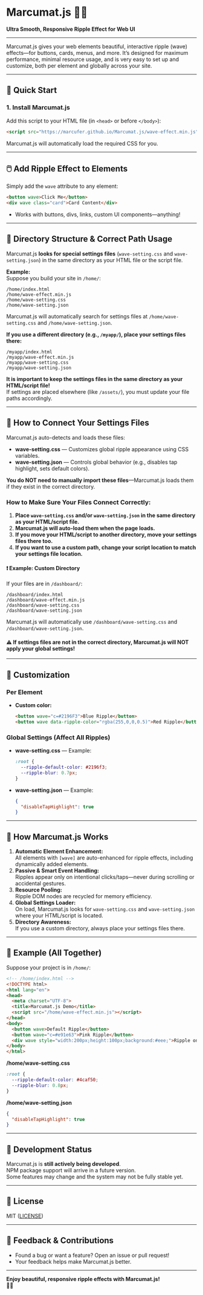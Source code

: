 # Marcumat.js 🌊✨  
**Ultra Smooth, Responsive Ripple Effect for Web UI**

---

Marcumat.js gives your web elements beautiful, interactive ripple (wave) effects—for buttons, cards, menus, and more. It’s designed for maximum performance, minimal resource usage, and is very easy to set up and customize, both per element and globally across your site.

---

## 🚀 Quick Start

### 1. **Install Marcumat.js**

Add this script to your HTML file (in `<head>` or before `</body>`):

```html
<script src="https://marcufer.github.io/Marcumat.js/wave-effect.min.js" type="text/javascript" charset="utf-8"></script>
```

Marcumat.js will automatically load the required CSS for you.

---

## 🖱️ Add Ripple Effect to Elements

Simply add the `wave` attribute to any element:

```html
<button wave>Click Me</button>
<div wave class="card">Card Content</div>
```
- Works with buttons, divs, links, custom UI components—anything!

---

## 📂 Directory Structure & Correct Path Usage

Marcumat.js **looks for special settings files** (`wave-setting.css` and `wave-setting.json`) in the same directory as your HTML file or the script file.

**Example:**  
Suppose you build your site in `/home/`:

```
/home/index.html
/home/wave-effect.min.js
/home/wave-setting.css
/home/wave-setting.json
```
Marcumat.js will automatically search for settings files at `/home/wave-setting.css` and `/home/wave-setting.json`.

**If you use a different directory (e.g., `/myapp/`), place your settings files there:**
```
/myapp/index.html
/myapp/wave-effect.min.js
/myapp/wave-setting.css
/myapp/wave-setting.json
```
**It is important to keep the settings files in the same directory as your HTML/script file!**  
If settings are placed elsewhere (like `/assets/`), you must update your file paths accordingly.

---

## 🔗 How to Connect Your Settings Files

Marcumat.js auto-detects and loads these files:

- **wave-setting.css** — Customizes global ripple appearance using CSS variables.
- **wave-setting.json** — Controls global behavior (e.g., disables tap highlight, sets default colors).

**You do NOT need to manually import these files**—Marcumat.js loads them if they exist in the correct directory.

### **How to Make Sure Your Files Connect Correctly:**

1. **Place `wave-setting.css` and/or `wave-setting.json` in the same directory as your HTML/script file.**
2. **Marcumat.js will auto-load them when the page loads.**
3. **If you move your HTML/script to another directory, move your settings files there too.**
4. **If you want to use a custom path, change your script location to match your settings file location.**

#### ❗ Example: Custom Directory

If your files are in `/dashboard/`:
```
/dashboard/index.html
/dashboard/wave-effect.min.js
/dashboard/wave-setting.css
/dashboard/wave-setting.json
```
Marcumat.js will automatically use `/dashboard/wave-setting.css` and `/dashboard/wave-setting.json`.

#### ⚠️ If settings files are not in the correct directory, Marcumat.js **will NOT apply your global settings**!

---

## 🎨 Customization

### Per Element
- **Custom color:**  
  ```html
  <button wave="c=#2196F3">Blue Ripple</button>
  <button wave data-ripple-color="rgba(255,0,0,0.5)">Red Ripple</button>
  ```

### Global Settings (Affect All Ripples)
- **wave-setting.css** — Example:
  ```css
  :root {
    --ripple-default-color: #2196f3;
    --ripple-blur: 0.7px;
  }
  ```
- **wave-setting.json** — Example:
  ```json
  {
    "disableTapHighlight": true
  }
  ```

---

## 🧠 How Marcumat.js Works

1. **Automatic Element Enhancement:**  
   All elements with `[wave]` are auto-enhanced for ripple effects, including dynamically added elements.
2. **Passive & Smart Event Handling:**  
   Ripples appear only on intentional clicks/taps—never during scrolling or accidental gestures.
3. **Resource Pooling:**  
   Ripple DOM nodes are recycled for memory efficiency.
4. **Global Settings Loader:**  
   On load, Marcumat.js looks for `wave-setting.css` and `wave-setting.json` where your HTML/script is located.
5. **Directory Awareness:**  
   If you use a custom directory, always place your settings files there.

---

## 📝 Example (All Together)

Suppose your project is in `/home/`:

```html
<!-- /home/index.html -->
<!DOCTYPE html>
<html lang="en">
<head>
  <meta charset="UTF-8">
  <title>Marcumat.js Demo</title>
  <script src="/home/wave-effect.min.js"></script>
</head>
<body>
  <button wave>Default Ripple</button>
  <button wave="c=#e91e63">Pink Ripple</button>
  <div wave style="width:200px;height:100px;background:#eee;">Ripple on Div</div>
</body>
</html>
```

**/home/wave-setting.css**
```css
:root {
  --ripple-default-color: #4caf50;
  --ripple-blur: 0.8px;
}
```

**/home/wave-setting.json**
```json
{
  "disableTapHighlight": true
}
```

---

## 🚨 Development Status

Marcumat.js is **still actively being developed**.  
NPM package support will arrive in a future version.  
Some features may change and the system may not be fully stable yet.

---

## 📄 License

MIT ([LICENSE](LICENSE))

---

## 💬 Feedback & Contributions

- Found a bug or want a feature? Open an issue or pull request!
- Your feedback helps make Marcumat.js better.

---

**Enjoy beautiful, responsive ripple effects with Marcumat.js!**  
🌊💙  